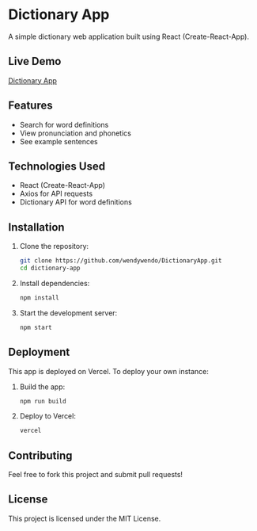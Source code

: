 # Dictionary App

A simple dictionary web application built using React (Create-React-App).

## Live Demo
[Dictionary App](https://dictionary-mu-six.vercel.app/)

## Features
- Search for word definitions
- View pronunciation and phonetics
- See example sentences

## Technologies Used
- React (Create-React-App)
- Axios for API requests
- Dictionary API for word definitions

## Installation

1. Clone the repository:
   ```sh
   git clone https://github.com/wendywendo/DictionaryApp.git
   cd dictionary-app
   ```

2. Install dependencies:
   ```sh
   npm install
   ```

3. Start the development server:
   ```sh
   npm start
   ```

## Deployment
This app is deployed on Vercel. To deploy your own instance:

1. Build the app:
   ```sh
   npm run build
   ```
2. Deploy to Vercel:
   ```sh
   vercel
   ```

## Contributing
Feel free to fork this project and submit pull requests!

## License
This project is licensed under the MIT License.


